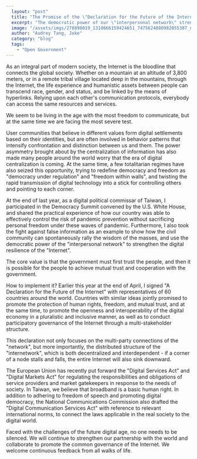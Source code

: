 ```yaml
---
  layout: "post"
  title: "The Promise of the \"Declaration for the Future of the Internet\""
  excerpt: "The democratic power of our \"interpersonal network\" strengthens the digital resilience of the Internet."
  image: "/assets/imgs/278898019_1310666159424651_7475624880982055387_n.jpeg"
  author: "Audrey Tang, Joke"
  category: "blog"
  tags: 
    - "Open Government"
---
```


As an integral part of modern society, the Internet is the bloodline that connects the global society. Whether on a mountain at an altitude of 3,800 meters, or in a remote tribal village located deep in the mountains, through the Internet, the life experience and humanistic assets between people can transcend race, gender, and status, and be linked by the means of hyperlinks. Relying upon each other's communication protocols, everybody can access the same resources and services.

We seem to be living in the age with the most freedom to communicate, but at the same time we are facing the most severe test.

User communities that believe in different values form digital settlements based on their identities, but are often involved in behavior patterns that intensify confrontation and distinction between us and them. The power asymmetry brought about by the centralization of information has also made many people around the world worry that the era of digital centralization is coming. At the same time, a few totalitarian regimes have also seized this opportunity, trying to redefine democracy and freedom as "democracy under regulation" and "freedom within walls", and twisting the rapid transmission of digital technology into a stick for controlling others and pointing to each corner.

At the end of last year, as a digital political commissar of Taiwan, I participated in the Democracy Summit convened by the U.S. White House, and shared the practical experience of how our country was able to effectively control the risk of pandemic prevention without sacrificing personal freedom under these waves of pandemic. Furthermore, I also took the fight against false information as an example to show how the civil community can spontaneously rally the wisdom of the masses, and use the democratic power of the "interpersonal network" to strengthen the digital resilience of the "Internet".

The core value is that the government must first trust the people, and then it is possible for the people to achieve mutual trust and cooperation with the government.

How to implement it? Earlier this year at the end of April, I signed "A Declaration for the Future of the Internet" with representatives of 60 countries around the world. Countries with similar ideas jointly promised to promote the protection of human rights, freedom, and mutual trust, and at the same time, to promote the openness and interoperability of the digital economy in a pluralistic and inclusive manner, as well as to conduct participatory governance of the Internet through a multi-stakeholder structure.

This declaration not only focuses on the multi-party connections of the "network", but more importantly, the distributed structure of the "internetwork", which is both decentralized and interdependent - if a corner of a node stalls and falls, the entire Internet will also sink downward.

The European Union has recently put forward the "Digital Services Act" and "Digital Markets Act" for regulating the responsibilities and obligations of service providers and market gatekeepers in response to the needs of society. In Taiwan, we believe that broadband is a basic human right. In addition to adhering to freedom of speech and promoting digital democracy, the National Communications Commission also drafted the "Digital Communication Services Act" with reference to relevant international norms, to connect the laws applicable in the real society to the digital world.

Faced with the challenges of the future digital age, no one needs to be silenced. We will continue to strengthen our partnership with the world and collaborate to promote the common governance of the Internet. We welcome continuous feedback from all walks of life.
